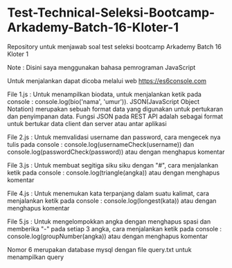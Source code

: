 # Test-Technical-Seleksi-Bootcamp-Arkademy-Batch-16-Kloter-1
Repository untuk menjawab soal test seleksi bootcamp Arkademy Batch 16 Kloter 1

Note : Disini saya menggunakan bahasa pemrograman JavaScript

Untuk menjalankan dapat dicoba melalui web https://es6console.com

File 1.js : Untuk menampilkan biodata, untuk menjalankan ketik pada console : console.log(bio('nama', 'umur')). JSON(JavaScript Object Notation) merupakan sebuah format data yang digunakan untuk pertukaran dan penyimpanan data. Fungsi JSON pada REST API adalah sebagai format untuk bertukar data client dan server atau antar aplikasi

File 2.js : Untuk memvalidasi username dan password, cara mengecek nya tulis pada console : console.log(usernameCheck(username)) dan console.log(passwordCheck(password)) atau dengan menghapus komentar

File 3.js : Untuk membuat segitiga siku siku dengan "#", cara menjalankan ketik pada console : console.log(triangle(angka))
atau dengan menghapus komentar

File 4.js : Untuk menemukan kata terpanjang dalam suatu kalimat, cara menjalankan ketik pada console : console.log(longest(kata))
atau dengan menghapus komentar

File 5.js : Untuk mengelompokkan angka dengan menghapus spasi dan memberika "-" pada setiap 3 angka, cara menjalankan ketik pada console : console.log(groupNumber(angka)) atau dengan menghapus komentar

Nomor 6 merupakan database mysql dengan file query.txt untuk menampilkan query
